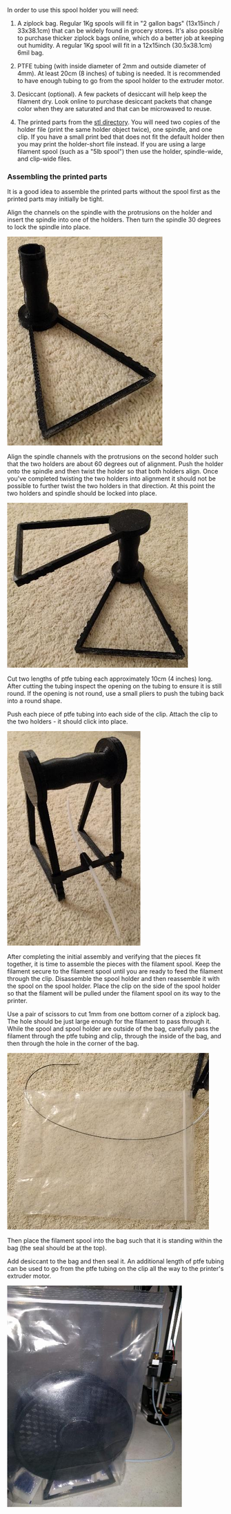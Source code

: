 In order to use this spool holder you will need:

1. A ziplock bag. Regular 1Kg spools will fit in "2 gallon bags"
   (13x15inch / 33x38.1cm) that can be widely found in grocery stores.
   It's also possible to purchase thicker ziplock bags online, which
   do a better job at keeping out humidity. A regular 1Kg spool will
   fit in a 12x15inch (30.5x38.1cm) 6mil bag.

2. PTFE tubing (with inside diameter of 2mm and outside diameter of
   4mm). At least 20cm (8 inches) of tubing is needed. It is
   recommended to have enough tubing to go from the spool holder to
   the extruder motor.

3. Desiccant (optional). A few packets of desiccant will help keep the
   filament dry. Look online to purchase desiccant packets that change
   color when they are saturated and that can be microwaved to reuse.

4. The printed parts from the [stl directory](../stl/). You will need
   two copies of the holder file (print the same holder object twice),
   one spindle, and one clip. If you have a small print bed that does
   not fit the default holder then you may print the holder-short file
   instead. If you are using a large filament spool (such as a "5lb
   spool") then use the holder, spindle-wide, and clip-wide files.

### Assembling the printed parts

It is a good idea to assemble the printed parts without the spool
first as the printed parts may initially be tight.

Align the channels on the spindle with the protrusions on the holder
and insert the spindle into one of the holders. Then turn the spindle
30 degrees to lock the spindle into place.

![spindle](img/spindle.jpg)

Align the spindle channels with the protrusions on the second holder
such that the two holders are about 60 degrees out of alignment. Push
the holder onto the spindle and then twist the holder so that both
holders align. Once you've completed twisting the two holders into
alignment it should not be possible to further twist the two holders
in that direction. At this point the two holders and spindle should be
locked into place.

![align-60](img/align-60.jpg)

Cut two lengths of ptfe tubing each approximately 10cm (4 inches)
long. After cutting the tubing inspect the opening on the tubing to
ensure it is still round. If the opening is not round, use a small
pliers to push the tubing back into a round shape.

Push each piece of ptfe tubing into each side of the clip. Attach the
clip to the two holders - it should click into place.

![assembled](img/assembled.jpg)

After completing the initial assembly and verifying that the pieces
fit together, it is time to assemble the pieces with the filament
spool. Keep the filament secure to the filament spool until you are
ready to feed the filament through the clip. Disassemble the spool
holder and then reassemble it with the spool on the spool holder.
Place the clip on the side of the spool holder so that the filament
will be pulled under the filament spool on its way to the printer.

Use a pair of scissors to cut 1mm from one bottom corner of a ziplock
bag. The hole should be just large enough for the filament to pass
through it. While the spool and spool holder are outside of the bag,
carefully pass the filament through the ptfe tubing and clip, through
the inside of the bag, and then through the hole in the corner of the
bag.

![assembled](img/thread.jpg)

Then place the filament spool into the bag such that it is standing
within the bag (the seal should be at the top).

Add desiccant to the bag and then seal it. An additional length of
ptfe tubing can be used to go from the ptfe tubing on the clip all the
way to the printer's extruder motor.

![filament-in-bag](img/filament-in-bag.jpg)
